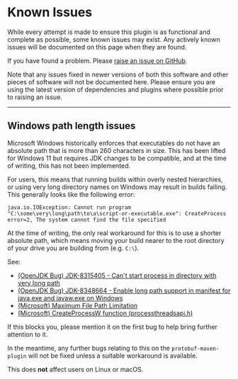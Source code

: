 # Known Issues

<div id="pmp-toc"></div>

While every attempt is made to ensure this plugin is as functional and complete as possible,
some known issues may exist. Any actively known issues will be documented on this page when they are found.

If you have found a problem. Please [raise an issue on GitHub](https://github.com/ascopes/protobuf-maven-plugin/issues).

Note that any issues fixed in newer versions of both this software and other pieces of software
will not be documented here. Please ensure you are using the latest version of dependencies and
plugins where possible prior to raising an issue.

---

## Windows path length issues

Microsoft Windows historically enforces that executables do not have an absolute path that is
more than 260 characters in size. This has been lifted for Windows 11 but requires JDK changes
to be compatible, and at the time of writing, this has not been implemented.

For users, this means that running builds within overly nested hierarchies, or using very long
directory names on Windows may result in builds failing. This generally looks like the following
error:

```text
java.io.IOException: Cannot run program "C:\some\very\long\path\to\a\script-or-executable.exe": CreateProcess error=2, The system cannot find the file specified
```

At the time of writing, the only real workaround for this is to use a shorter absolute path, which
means moving your build nearer to the root directory of your drive you are building from 
(e.g. `C:\`).

See:

- [(OpenJDK Bug) JDK-8315405 - Can't start process in directory with very long path](https://bugs.openjdk.org/browse/JDK-8315405) 
- [(OpenJDK Bug) JDK-8348664 - Enable long path support in manifest for java.exe and javaw.exe on Windows](https://bugs.openjdk.org/browse/JDK-8348664)
- [(Microsoft) Maximum File Path Limitation](https://learn.microsoft.com/en-us/windows/win32/fileio/maximum-file-path-limitation?tabs=registry)
- [(Microsoft) CreateProcessW function (processthreadsapi.h)](https://learn.microsoft.com/en-us/windows/win32/api/processthreadsapi/nf-processthreadsapi-createprocessw) 

If this blocks you, please mention it on the first bug to help bring further attention to it.

In the meantime, any further bugs relating to this on the `protobuf-maven-plugin` will not be fixed
unless a suitable workaround is available.

This does **not** affect users on Linux or macOS.
